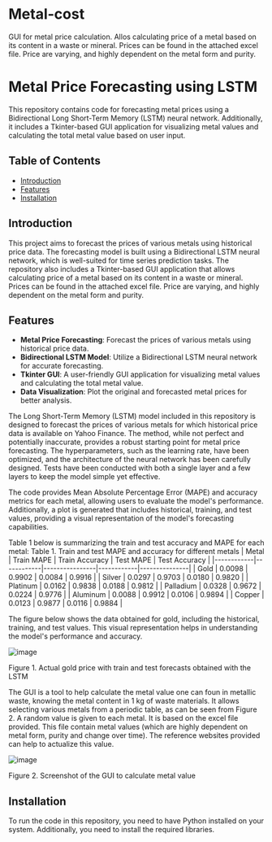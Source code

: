 # Metal-cost

GUI for metal price calculation. Allos calculating price of a metal based on its content in a waste or mineral. Prices can be found in the attached excel file. Price are varying, and highly dependent on the metal form and purity. 

# Metal Price Forecasting using LSTM

This repository contains code for forecasting metal prices using a Bidirectional Long Short-Term Memory (LSTM) neural network. Additionally, it includes a Tkinter-based GUI application for visualizing metal values and calculating the total metal value based on user input.

## Table of Contents

- [Introduction](#introduction)
- [Features](#features)
- [Installation](#installation)


## Introduction

This project aims to forecast the prices of various metals using historical price data. The forecasting model is built using a Bidirectional LSTM neural network, which is well-suited for time series prediction tasks. The repository also includes a Tkinter-based GUI application that allows calculating price of a metal based on its content in a waste or mineral. Prices can be found in the attached excel file. Price are varying, and highly dependent on the metal form and purity. 

## Features

- **Metal Price Forecasting**: Forecast the prices of various metals using historical price data.
- **Bidirectional LSTM Model**: Utilize a Bidirectional LSTM neural network for accurate forecasting.
- **Tkinter GUI**: A user-friendly GUI application for visualizing metal values and calculating the total metal value.
- **Data Visualization**: Plot the original and forecasted metal prices for better analysis.

The Long Short-Term Memory (LSTM) model included in this repository is designed to forecast the prices of various metals for which historical price data is available on Yahoo Finance. The method, while not perfect and potentially inaccurate, provides a robust starting point for metal price forecasting. The hyperparameters, such as the learning rate, have been optimized, and the architecture of the neural network has been carefully designed. Tests have been conducted with both a single layer and a few layers to keep the model simple yet effective.

The code provides Mean Absolute Percentage Error (MAPE) and accuracy metrics for each metal, allowing users to evaluate the model's performance. Additionally, a plot is generated that includes historical, training, and test values, providing a visual representation of the model's forecasting capabilities.

Table 1 below is summarizing the train and test accuracy and MAPE for each metal:
Table 1. Train and test MAPE and accuracy for different metals
| Metal      | Train MAPE | Train Accuracy | Test MAPE  | Test Accuracy |
|------------|------------|----------------|------------|---------------|
| Gold       | 0.0098     | 0.9902         | 0.0084     | 0.9916        |
| Silver     | 0.0297     | 0.9703         | 0.0180     | 0.9820        |
| Platinum   | 0.0162     | 0.9838         | 0.0188     | 0.9812        |
| Palladium  | 0.0328     | 0.9672         | 0.0224     | 0.9776        |
| Aluminum   | 0.0088     | 0.9912         | 0.0106     | 0.9894        |
| Copper     | 0.0123     | 0.9877         | 0.0116     | 0.9884        |


The figure below shows the data obtained for gold, including the historical, training, and test values. This visual representation helps in understanding the model's performance and accuracy.


![image](https://github.com/user-attachments/assets/d96b49b6-3027-4382-b019-3f7936383522)

Figure 1. Actual gold price with train and test forecasts obtained with the LSTM 

The GUI is a tool to help calculate the metal value one can foun in metallic waste, knowing the metal content in 1 kg of waste materials. It allows selecting various metals from a periodic table, as can be seen from Figure 2. A random value is given to each metal. It is based on the excel file provided. This file contain metal values (which are highly dependent on metal form, purity and change over time). The reference websites provided can help to actualize this value.

![image](https://github.com/user-attachments/assets/c3a09959-c954-41e0-8ab6-dc84bbb7aa36)

Figure 2. Screenshot of the GUI to calculate metal value



## Installation

To run the code in this repository, you need to have Python installed on your system. Additionally, you need to install the required libraries. 

